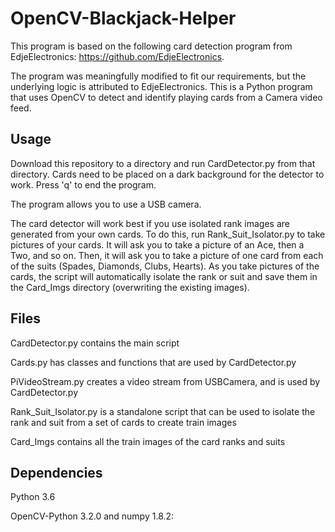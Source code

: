 # OpenCV-Blackjack-Helper

This program is based on the following card detection program from EdjeElectronics: https://github.com/EdjeElectronics.

The program was meaningfully modified to fit our requirements, but the underlying logic is attributed to EdjeElectronics.
This is a Python program that uses OpenCV to detect and identify playing cards from a Camera video feed.

## Usage

Download this repository to a directory and run CardDetector.py from that directory. Cards need to be placed on a dark background for the detector to work. Press 'q' to end the program.

The program allows you to use a USB camera.

The card detector will work best if you use isolated rank images are generated from your own cards. To do this, run Rank_Suit_Isolator.py to take pictures of your cards. It will ask you to take a picture of an Ace, then a Two, and so on. Then, it will ask you to take a picture of one card from each of the suits (Spades, Diamonds, Clubs, Hearts). As you take pictures of the cards, the script will automatically isolate the rank or suit and save them in the Card_Imgs directory (overwriting the existing images).

## Files

CardDetector.py contains the main script

Cards.py has classes and functions that are used by CardDetector.py

PiVideoStream.py creates a video stream from USBCamera, and is used by CardDetector.py

Rank_Suit_Isolator.py is a standalone script that can be used to isolate the rank and suit from a set of cards to create train images

Card_Imgs contains all the train images of the card ranks and suits

## Dependencies

Python 3.6

OpenCV-Python 3.2.0 and numpy 1.8.2:
